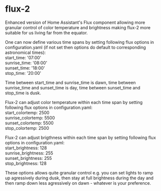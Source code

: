 # flux-2
Enhanced version of Home Assistant's Flux component allowing more granular control of color temperature and brightness making flux-2 more suitable for us living far from the equator. 

One can now define various time spans by setting following flux options in configuration.yaml (if not set then options do default to corresponding astronomical times):\
    start_time: '07:00'\
    sunrise_time: '08:00'\
    sunset_time: '18:00'\
    stop_time: '20:00'
    
Time between start_time and sunrise_time is dawn, time between sunrise_time and sunset_time is day, time between sunset_time and stop_time is dusk. 

Flux-2 can adjust color temperature within each time span by setting following flux options in configuration.yaml:\
    start_colortemp: 2500\
    sunrise_colortemp: 5500\
    sunset_colortemp: 5500\
    stop_colortemp: 2500
    
Flux-2 can adjust brigthness within each time span by setting following flux options in configuration.yaml:\
    start_brightness: 128\
    sunrise_brightness: 255\
    sunset_brightness: 255\
    stop_brightness: 128
    
These options allows quite granular control e.g. you can set lights to ramp up agressively during dusk, then stay at full brightness during the day and then ramp down less agressively on dawn - whatever is your preference.
